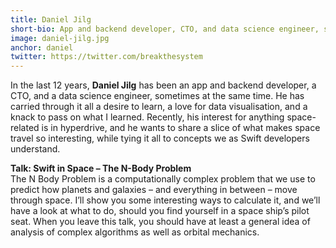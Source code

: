```yaml
---
title: Daniel Jilg
short-bio: App and backend developer, CTO, and data science engineer, sometimes at the same time.
image: daniel-jilg.jpg
anchor: daniel
twitter: https://twitter.com/breakthesystem
---
```


In the last 12 years, **Daniel Jilg** has been an app and backend developer, a CTO, and a data science engineer, sometimes at the same time. He has carried through it all a desire to learn, a love for data visualisation, and a knack to pass on what I learned. Recently, his interest for anything space-related is in hyperdrive, and he wants to share a slice of what makes space travel so interesting, while tying it all to concepts we as Swift developers understand.

**Talk: Swift in Space – The N-Body Problem**  
The N Body Problem is a computationally complex problem that we use to predict how planets and galaxies – and everything in between – move through space. I’ll show you some interesting ways to calculate it, and we’ll have a look at what to do, should you find yourself in a space ship’s pilot seat. When you leave this talk, you should have at least a general idea of analysis of complex algorithms as well as orbital mechanics.
